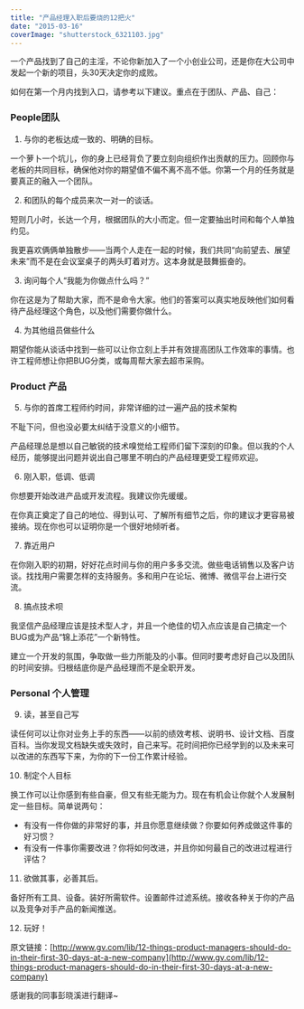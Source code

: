 ```yaml
---
title: "产品经理入职后要烧的12把火"
date: "2015-03-16"
coverImage: "shutterstock_6321103.jpg"
---
```


一个产品找到了自己的主淫，不论你新加入了一个小创业公司，还是你在大公司中发起一个新的项目，头30天决定你的成败。

如何在第一个月内找到入口，请参考以下建议。重点在于团队、产品、自己：

### People团队

1. 与你的老板达成一致的、明确的目标。

一个萝卜一个坑儿，你的身上已经背负了要立刻向组织作出贡献的压力。回顾你与老板的共同目标，确保他对你的期望值不偏不离不高不低。你第一个月的任务就是要真正的融入一个团队。

2. 和团队的每个成员来次一对一的谈话。

短则几小时，长达一个月，根据团队的大小而定。但一定要抽出时间和每个人单独约见。

我更喜欢俩俩单独散步——当两个人走在一起的时候，我们共同“向前望去、展望未来”而不是在会议室桌子的两头盯着对方。这本身就是鼓舞振奋的。

3. 询问每个人“我能为你做点什么吗？”

你在这是为了帮助大家，而不是命令大家。他们的答案可以真实地反映他们如何看待产品经理这个角色，以及他们需要你做什么。

4. 为其他组员做些什么

期望你能从谈话中找到一些可以让你立刻上手并有效提高团队工作效率的事情。也许工程师想让你把BUG分类，或每周帮大家去超市采购。

### Product 产品

5. 与你的首席工程师约时间，非常详细的过一遍产品的技术架构

不耻下问，但也没必要太纠结于没意义的小细节。

产品经理总是想以自己敏锐的技术嗅觉给工程师们留下深刻的印象。但以我的个人经历，能够提出问题并说出自己哪里不明白的产品经理更受工程师欢迎。

6. 刚入职，低调、低调

你想要开始改进产品或开发流程。我建议你先缓缓。

在你真正奠定了自己的地位、得到认可、了解所有细节之后，你的建议才更容易被接纳。现在你也可以证明你是一个很好地倾听者。

7. 靠近用户

在你刚入职的初期，好好花点时间与你的用户多多交流。做些电话销售以及客户访谈。找找用户需要怎样的支持服务。多和用户在论坛、微博、微信平台上进行交流。

8. 搞点技术呗

我坚信产品经理应该是技术型人才，并且一个绝佳的切入点应该是自己搞定一个BUG或为产品“锦上添花”一个新特性。

建立一个开发的氛围，争取做一些力所能及的小事。但同时要考虑好自己以及团队的时间安排。归根结底你是产品经理而不是全职开发。

### Personal 个人管理

9. 读，甚至自己写

读任何可以让你对业务上手的东西——以前的绩效考核、说明书、设计文档、百度百科。当你发现文档缺失或失效时，自己来写。花时间把你已经学到的以及未来可以改进的东西写下来，为你的下一份工作累计经验。

10. 制定个人目标

换工作可以让你感到有些自豪，但又有些无能为力。现在有机会让你就个人发展制定一些目标。简单说两句：

- 有没有一件你做的非常好的事，并且你愿意继续做？你要如何养成做这件事的好习惯？
- 有没有一件事你需要改进？你将如何改进，并且你如何最自己的改进过程进行评估？

11. 欲做其事，必善其后。

备好所有工具、设备。装好所需软件。设置邮件过滤系统。接收各种关于你的产品以及竞争对手产品的新闻推送。

12. 玩好！

原文链接：[http://www.gv.com/lib/12-things-product-managers-should-do-in-their-first-30-days-at-a-new-company](http://www.gv.com/lib/12-things-product-managers-should-do-in-their-first-30-days-at-a-new-company)

感谢我的同事彭晓溪进行翻译~
